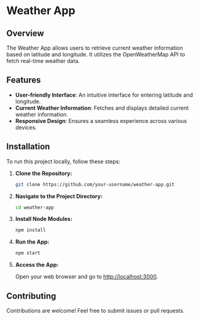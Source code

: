 # Weather App

## Overview

The Weather App allows users to retrieve current weather information based on latitude and longitude. It utilizes the OpenWeatherMap API to fetch real-time weather data.

## Features

- **User-friendly Interface**: An intuitive interface for entering latitude and longitude.
- **Current Weather Information**: Fetches and displays detailed current weather information.
- **Responsive Design**: Ensures a seamless experience across various devices.

## Installation

To run this project locally, follow these steps:

1. **Clone the Repository:**

    ```bash
    git clone https://github.com/your-username/weather-app.git
    ```

2. **Navigate to the Project Directory:**

    ```bash
    cd weather-app
    ```

3. **Install Node Modules:**

    ```bash
    npm install
    ```

4. **Run the App:**

    ```bash
    npm start
    ```

5. **Access the App:**

    Open your web browser and go to [http://localhost:3000](http://localhost:3000).

## Contributing

Contributions are welcome! Feel free to submit issues or pull requests.


